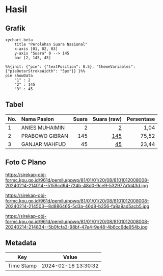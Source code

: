 # Hasil

## Grafik

```mermaid
xychart-beta
    title "Perolehan Suara Nasional"
    x-axis [01, 02, 03]
    y-axis "Suara" 0 --> 145
    bar [2, 145, 45]
```

```mermaid
%%{init: {"pie": {"textPosition": 0.5}, "themeVariables": {"pieOuterStrokeWidth": "5px"}} }%%
pie showData
    "1" : 2
    "2" : 145
    "3" : 45
```

## Tabel

| No. | Nama Paslon    | Suara | Suara (raw) | Persentase |
|:--- |:-------------- | -----:| -----------:| ----------:|
| 1   | ANIES MUHAIMIN | 2     | [2][p-1]    | 1,04       |
| 2   | PRABOWO GIBRAN | 145   | [145][p-2]  | 75,52      |
| 3   | GANJAR MAHFUD  | 45    | [45][p-3]   | 23,44      |


[p-1]: https://github.com/gigit-pemilu/pemilu-2024/blob/main/pilpres/hitung-suara/sub/81-maluku/sub/01-maluku-tengah/sub/01-amahai/sub/2008-makariki/sub/008-tps/sub/paslon-1.txt
[p-2]: https://github.com/gigit-pemilu/pemilu-2024/blob/main/pilpres/hitung-suara/sub/81-maluku/sub/01-maluku-tengah/sub/01-amahai/sub/2008-makariki/sub/008-tps/sub/paslon-2.txt
[p-3]: https://github.com/gigit-pemilu/pemilu-2024/blob/main/pilpres/hitung-suara/sub/81-maluku/sub/01-maluku-tengah/sub/01-amahai/sub/2008-makariki/sub/008-tps/sub/paslon-3.txt

## Foto C Plano

https://sirekap-obj-formc.kpu.go.id/961d/pemilu/ppwp/81/01/01/20/08/8101012008008-20240214-214014--5159cd64-724b-48d0-9ce9-532977a1d43d.jpg

https://sirekap-obj-formc.kpu.go.id/961d/pemilu/ppwp/81/01/01/20/08/8101012008008-20240214-214503--8d886465-5d3a-46d8-b356-fa8a9ad5acb5.jpg

https://sirekap-obj-formc.kpu.go.id/961d/pemilu/ppwp/81/01/01/20/08/8101012008008-20240214-214834--5b0fcfa3-98bf-47e4-9e48-4b6cc6de954b.jpg


## Metadata

| Key        | Value               |
| ---------- | ------------------- |
| Time Stamp | 2024-02-16 13:30:32 |



